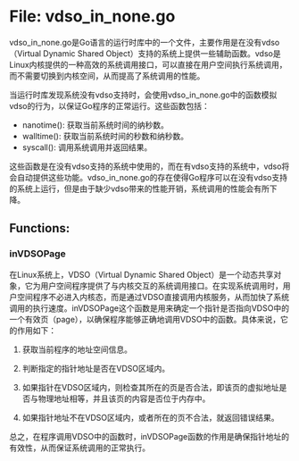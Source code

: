 # File: vdso_in_none.go

vdso_in_none.go是Go语言的运行时库中的一个文件，主要作用是在没有vdso（Virtual Dynamic Shared Object）支持的系统上提供一些辅助函数。vdso是Linux内核提供的一种高效的系统调用接口，可以直接在用户空间执行系统调用，而不需要切换到内核空间，从而提高了系统调用的性能。

当运行时库发现系统没有vdso支持时，会使用vdso_in_none.go中的函数模拟vdso的行为，以保证Go程序的正常运行。这些函数包括：

- nanotime(): 获取当前系统时间的纳秒数。
- walltime(): 获取当前系统时间的秒数和纳秒数。
- syscall(): 调用系统调用并返回结果。

这些函数是在没有vdso支持的系统中使用的，而在有vdso支持的系统中，vdso将会自动提供这些功能。vdso_in_none.go的存在使得Go程序可以在没有vdso支持的系统上运行，但是由于缺少vdso带来的性能开销，系统调用的性能会有所下降。

## Functions:

### inVDSOPage

在Linux系统上，VDSO（Virtual Dynamic Shared Object）是一个动态共享对象，它为用户空间程序提供了与内核交互的系统调用接口。在实现系统调用时，用户空间程序不必进入内核态，而是通过VDSO直接调用内核服务，从而加快了系统调用的执行速度。inVDSOPage这个函数是用来确定一个指针是否指向VDSO中的一个有效页（page），以确保程序能够正确地调用VDSO中的函数。具体来说，它的作用如下：

1. 获取当前程序的地址空间信息。

2. 判断指定的指针地址是否在VDSO区域内。

3. 如果指针在VDSO区域内，则检查其所在的页是否合法，即该页的虚拟地址是否与物理地址相等，并且该页的内容是否位于内存中。

4. 如果指针地址不在VDSO区域内，或者所在的页不合法，就返回错误结果。

总之，在程序调用VDSO中的函数时，inVDSOPage函数的作用是确保指针地址的有效性，从而保证系统调用的正常执行。



